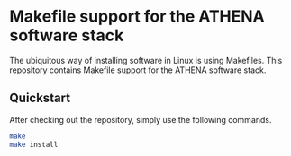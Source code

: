 # Makefile support for the ATHENA software stack

The ubiquitous way of installing software in Linux is using Makefiles. This repository contains Makefile support for the ATHENA software stack.

## Quickstart

After checking out the repository, simply use the following commands.
```sh
make
make install
```
